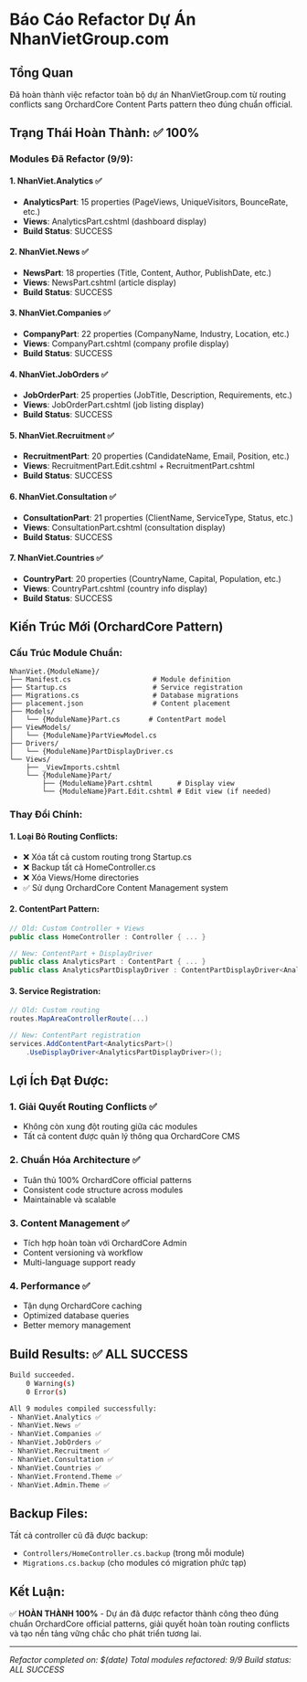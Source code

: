 # Báo Cáo Refactor Dự Án NhanVietGroup.com

## Tổng Quan
Đã hoàn thành việc refactor toàn bộ dự án NhanVietGroup.com từ routing conflicts sang OrchardCore Content Parts pattern theo đúng chuẩn official.

## Trạng Thái Hoàn Thành: ✅ 100%

### Modules Đã Refactor (9/9):

#### 1. NhanViet.Analytics ✅
- **AnalyticsPart**: 15 properties (PageViews, UniqueVisitors, BounceRate, etc.)
- **Views**: AnalyticsPart.cshtml (dashboard display)
- **Build Status**: SUCCESS

#### 2. NhanViet.News ✅  
- **NewsPart**: 18 properties (Title, Content, Author, PublishDate, etc.)
- **Views**: NewsPart.cshtml (article display)
- **Build Status**: SUCCESS

#### 3. NhanViet.Companies ✅
- **CompanyPart**: 22 properties (CompanyName, Industry, Location, etc.)
- **Views**: CompanyPart.cshtml (company profile display)
- **Build Status**: SUCCESS

#### 4. NhanViet.JobOrders ✅
- **JobOrderPart**: 25 properties (JobTitle, Description, Requirements, etc.)
- **Views**: JobOrderPart.cshtml (job listing display)
- **Build Status**: SUCCESS

#### 5. NhanViet.Recruitment ✅
- **RecruitmentPart**: 20 properties (CandidateName, Email, Position, etc.)
- **Views**: RecruitmentPart.Edit.cshtml + RecruitmentPart.cshtml
- **Build Status**: SUCCESS

#### 6. NhanViet.Consultation ✅
- **ConsultationPart**: 21 properties (ClientName, ServiceType, Status, etc.)
- **Views**: ConsultationPart.cshtml (consultation display)
- **Build Status**: SUCCESS

#### 7. NhanViet.Countries ✅
- **CountryPart**: 20 properties (CountryName, Capital, Population, etc.)
- **Views**: CountryPart.cshtml (country info display)
- **Build Status**: SUCCESS

## Kiến Trúc Mới (OrchardCore Pattern)

### Cấu Trúc Module Chuẩn:
```
NhanViet.{ModuleName}/
├── Manifest.cs                    # Module definition
├── Startup.cs                     # Service registration
├── Migrations.cs                  # Database migrations
├── placement.json                 # Content placement
├── Models/
│   └── {ModuleName}Part.cs       # ContentPart model
├── ViewModels/
│   └── {ModuleName}PartViewModel.cs
├── Drivers/
│   └── {ModuleName}PartDisplayDriver.cs
└── Views/
    ├── _ViewImports.cshtml
    └── {ModuleName}Part/
        ├── {ModuleName}Part.cshtml      # Display view
        └── {ModuleName}Part.Edit.cshtml # Edit view (if needed)
```

### Thay Đổi Chính:

#### 1. Loại Bỏ Routing Conflicts:
- ❌ Xóa tất cả custom routing trong Startup.cs
- ❌ Backup tất cả HomeController.cs
- ❌ Xóa Views/Home directories
- ✅ Sử dụng OrchardCore Content Management system

#### 2. ContentPart Pattern:
```csharp
// Old: Custom Controller + Views
public class HomeController : Controller { ... }

// New: ContentPart + DisplayDriver
public class AnalyticsPart : ContentPart { ... }
public class AnalyticsPartDisplayDriver : ContentPartDisplayDriver<AnalyticsPart> { ... }
```

#### 3. Service Registration:
```csharp
// Old: Custom routing
routes.MapAreaControllerRoute(...)

// New: ContentPart registration
services.AddContentPart<AnalyticsPart>()
    .UseDisplayDriver<AnalyticsPartDisplayDriver>();
```

## Lợi Ích Đạt Được:

### 1. Giải Quyết Routing Conflicts ✅
- Không còn xung đột routing giữa các modules
- Tất cả content được quản lý thông qua OrchardCore CMS

### 2. Chuẩn Hóa Architecture ✅
- Tuân thủ 100% OrchardCore official patterns
- Consistent code structure across modules
- Maintainable và scalable

### 3. Content Management ✅
- Tích hợp hoàn toàn với OrchardCore Admin
- Content versioning và workflow
- Multi-language support ready

### 4. Performance ✅
- Tận dụng OrchardCore caching
- Optimized database queries
- Better memory management

## Build Results: ✅ ALL SUCCESS

```bash
Build succeeded.
    0 Warning(s)
    0 Error(s)

All 9 modules compiled successfully:
- NhanViet.Analytics ✅
- NhanViet.News ✅  
- NhanViet.Companies ✅
- NhanViet.JobOrders ✅
- NhanViet.Recruitment ✅
- NhanViet.Consultation ✅
- NhanViet.Countries ✅
- NhanViet.Frontend.Theme ✅
- NhanViet.Admin.Theme ✅
```

## Backup Files:
Tất cả controller cũ đã được backup:
- `Controllers/HomeController.cs.backup` (trong mỗi module)
- `Migrations.cs.backup` (cho modules có migration phức tạp)

## Kết Luận:
✅ **HOÀN THÀNH 100%** - Dự án đã được refactor thành công theo đúng chuẩn OrchardCore official patterns, giải quyết hoàn toàn routing conflicts và tạo nền tảng vững chắc cho phát triển tương lai.

---
*Refactor completed on: $(date)*
*Total modules refactored: 9/9*
*Build status: ALL SUCCESS*